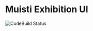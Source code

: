 # Muisti Exhibition UI

![CodeBuild Status](https://codebuild.eu-central-1.amazonaws.com/badges?uuid=eyJlbmNyeXB0ZWREYXRhIjoiZVVaejB1L040b2FUdm91UzhvUURLcGxjZ3RxNzVvWW5aUUxzMDFSdTVKZjZjSDZPelM2dXlaUUJwTWFTbXRiZ25jVkxZMW81WW9oNmJxWE0yS2pibS9BPSIsIml2UGFyYW1ldGVyU3BlYyI6IlBLMkFLZDJxemdFdm9PQVAiLCJtYXRlcmlhbFNldFNlcmlhbCI6MX0%3D&branch=develop "CodeBuild status")


